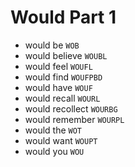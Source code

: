 # Would Part 1

* would be `WOB`
* would believe `WOUBL`
* would feel `WOUFL`
* would find `WOUFPBD`
* would have `WOUF`
* would recall `WOURL`
* would recollect `WOURBG`
* would remember `WOURPL`
* would the `WOT`
* would want `WOUPT`
* would you `WOU`
